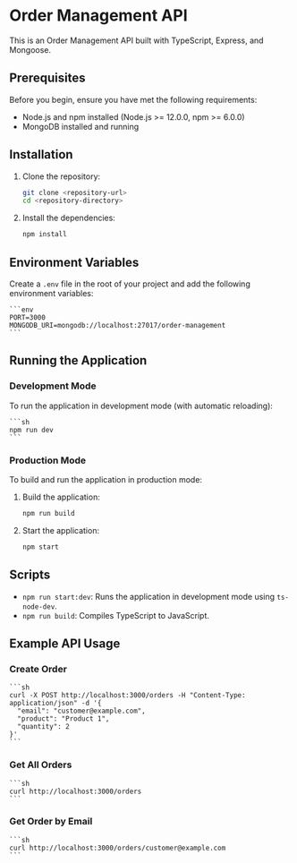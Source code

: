 # Order Management API

This is an Order Management API built with TypeScript, Express, and Mongoose.

## Prerequisites

Before you begin, ensure you have met the following requirements:

- Node.js and npm installed (Node.js >= 12.0.0, npm >= 6.0.0)
- MongoDB installed and running

## Installation

1. Clone the repository:

    ```sh
    git clone <repository-url>
    cd <repository-directory>
    ```

2. Install the dependencies:

    ```sh
    npm install
    ```

## Environment Variables

Create a `.env` file in the root of your project and add the following environment variables:

    ```env
    PORT=3000
    MONGODB_URI=mongodb://localhost:27017/order-management
    ```

## Running the Application

### Development Mode

To run the application in development mode (with automatic reloading):

    ```sh
    npm run dev
    ```

### Production Mode

To build and run the application in production mode:

1. Build the application:

    ```sh
    npm run build
    ```

2. Start the application:

    ```sh
    npm start
    ```

## Scripts

- `npm run start:dev`: Runs the application in development mode using `ts-node-dev`.
- `npm run build`: Compiles TypeScript to JavaScript.

## Example API Usage

### Create Order

    ```sh
    curl -X POST http://localhost:3000/orders -H "Content-Type: application/json" -d '{
      "email": "customer@example.com",
      "product": "Product 1",
      "quantity": 2
    }'
    ```

### Get All Orders

    ```sh
    curl http://localhost:3000/orders
    ```

### Get Order by Email

    ```sh
    curl http://localhost:3000/orders/customer@example.com
    ```



